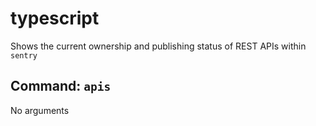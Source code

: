 # typescript

Shows the current ownership and publishing status of REST APIs within `sentry`

## Command: `apis`

No arguments
